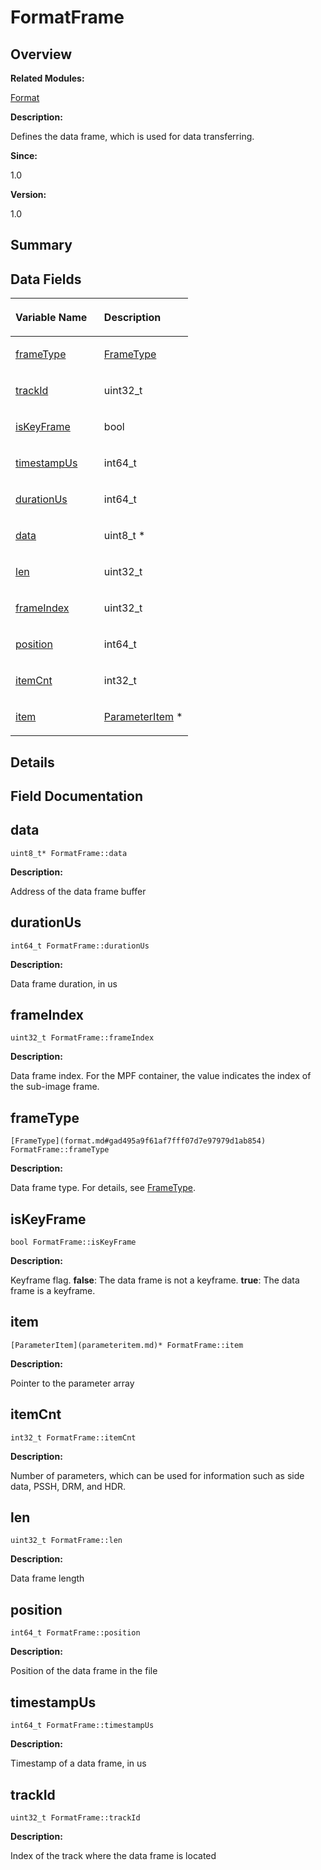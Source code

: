 # FormatFrame<a name="EN-US_TOPIC_0000001055039514"></a>

## **Overview**<a name="section279555793093530"></a>

**Related Modules:**

[Format](format.md)

**Description:**

Defines the data frame, which is used for data transferring. 

**Since:**

1.0

**Version:**

1.0

## **Summary**<a name="section384642120093530"></a>

## Data Fields<a name="pub-attribs"></a>

<a name="table1497790836093530"></a>
<table><thead align="left"><tr id="row33732217093530"><th class="cellrowborder" valign="top" width="50%" id="mcps1.1.3.1.1"><p id="p1775649076093530"><a name="p1775649076093530"></a><a name="p1775649076093530"></a>Variable Name</p>
</th>
<th class="cellrowborder" valign="top" width="50%" id="mcps1.1.3.1.2"><p id="p952200420093530"><a name="p952200420093530"></a><a name="p952200420093530"></a>Description</p>
</th>
</tr>
</thead>
<tbody><tr id="row1111986526093530"><td class="cellrowborder" valign="top" width="50%" headers="mcps1.1.3.1.1 "><p id="p955714736093530"><a name="p955714736093530"></a><a name="p955714736093530"></a><a href="formatframe.md#a9cb91c927687f9875efa0d5600e04d1a">frameType</a></p>
</td>
<td class="cellrowborder" valign="top" width="50%" headers="mcps1.1.3.1.2 "><p id="p735055668093530"><a name="p735055668093530"></a><a name="p735055668093530"></a><a href="format.md#gad495a9f61af7fff07d7e97979d1ab854">FrameType</a> </p>
</td>
</tr>
<tr id="row1477348980093530"><td class="cellrowborder" valign="top" width="50%" headers="mcps1.1.3.1.1 "><p id="p1451603897093530"><a name="p1451603897093530"></a><a name="p1451603897093530"></a><a href="formatframe.md#a36d27cb02e6d06479354618e959a429a">trackId</a></p>
</td>
<td class="cellrowborder" valign="top" width="50%" headers="mcps1.1.3.1.2 "><p id="p1700319205093530"><a name="p1700319205093530"></a><a name="p1700319205093530"></a>uint32_t </p>
</td>
</tr>
<tr id="row1140089981093530"><td class="cellrowborder" valign="top" width="50%" headers="mcps1.1.3.1.1 "><p id="p586576836093530"><a name="p586576836093530"></a><a name="p586576836093530"></a><a href="formatframe.md#a6a1cd875ac96a43d01524249a7f32026">isKeyFrame</a></p>
</td>
<td class="cellrowborder" valign="top" width="50%" headers="mcps1.1.3.1.2 "><p id="p1415293647093530"><a name="p1415293647093530"></a><a name="p1415293647093530"></a>bool </p>
</td>
</tr>
<tr id="row249054281093530"><td class="cellrowborder" valign="top" width="50%" headers="mcps1.1.3.1.1 "><p id="p1449166326093530"><a name="p1449166326093530"></a><a name="p1449166326093530"></a><a href="formatframe.md#a290ab46c3660d73cde08b268bf36c323">timestampUs</a></p>
</td>
<td class="cellrowborder" valign="top" width="50%" headers="mcps1.1.3.1.2 "><p id="p922323956093530"><a name="p922323956093530"></a><a name="p922323956093530"></a>int64_t </p>
</td>
</tr>
<tr id="row1305691963093530"><td class="cellrowborder" valign="top" width="50%" headers="mcps1.1.3.1.1 "><p id="p1950740115093530"><a name="p1950740115093530"></a><a name="p1950740115093530"></a><a href="formatframe.md#ab342d9f6536876e5d0a5952a9043ca2d">durationUs</a></p>
</td>
<td class="cellrowborder" valign="top" width="50%" headers="mcps1.1.3.1.2 "><p id="p481822025093530"><a name="p481822025093530"></a><a name="p481822025093530"></a>int64_t </p>
</td>
</tr>
<tr id="row549532221093530"><td class="cellrowborder" valign="top" width="50%" headers="mcps1.1.3.1.1 "><p id="p702188991093530"><a name="p702188991093530"></a><a name="p702188991093530"></a><a href="formatframe.md#a632575f46669a67c78ab28049e5654c6">data</a></p>
</td>
<td class="cellrowborder" valign="top" width="50%" headers="mcps1.1.3.1.2 "><p id="p1719578098093530"><a name="p1719578098093530"></a><a name="p1719578098093530"></a>uint8_t * </p>
</td>
</tr>
<tr id="row63976146093530"><td class="cellrowborder" valign="top" width="50%" headers="mcps1.1.3.1.1 "><p id="p675070914093530"><a name="p675070914093530"></a><a name="p675070914093530"></a><a href="formatframe.md#aa8bb4e843e90b0f4a7dd95d23faee65f">len</a></p>
</td>
<td class="cellrowborder" valign="top" width="50%" headers="mcps1.1.3.1.2 "><p id="p392468246093530"><a name="p392468246093530"></a><a name="p392468246093530"></a>uint32_t </p>
</td>
</tr>
<tr id="row842131003093530"><td class="cellrowborder" valign="top" width="50%" headers="mcps1.1.3.1.1 "><p id="p455451310093530"><a name="p455451310093530"></a><a name="p455451310093530"></a><a href="formatframe.md#a1a966266639de3b0b8db994232c71687">frameIndex</a></p>
</td>
<td class="cellrowborder" valign="top" width="50%" headers="mcps1.1.3.1.2 "><p id="p354637938093530"><a name="p354637938093530"></a><a name="p354637938093530"></a>uint32_t </p>
</td>
</tr>
<tr id="row1096688480093530"><td class="cellrowborder" valign="top" width="50%" headers="mcps1.1.3.1.1 "><p id="p1080635909093530"><a name="p1080635909093530"></a><a name="p1080635909093530"></a><a href="formatframe.md#a8d0f0f738cab6d389423afd66dddcab2">position</a></p>
</td>
<td class="cellrowborder" valign="top" width="50%" headers="mcps1.1.3.1.2 "><p id="p302694082093530"><a name="p302694082093530"></a><a name="p302694082093530"></a>int64_t </p>
</td>
</tr>
<tr id="row151140162093530"><td class="cellrowborder" valign="top" width="50%" headers="mcps1.1.3.1.1 "><p id="p125779450093530"><a name="p125779450093530"></a><a name="p125779450093530"></a><a href="formatframe.md#ace44c0b0dfc642c8a296e69b6a3e7d9d">itemCnt</a></p>
</td>
<td class="cellrowborder" valign="top" width="50%" headers="mcps1.1.3.1.2 "><p id="p1446650218093530"><a name="p1446650218093530"></a><a name="p1446650218093530"></a>int32_t </p>
</td>
</tr>
<tr id="row1244592501093530"><td class="cellrowborder" valign="top" width="50%" headers="mcps1.1.3.1.1 "><p id="p1200445098093530"><a name="p1200445098093530"></a><a name="p1200445098093530"></a><a href="formatframe.md#a9739fdfe949e2464d14a0a2c56f3fff6">item</a></p>
</td>
<td class="cellrowborder" valign="top" width="50%" headers="mcps1.1.3.1.2 "><p id="p1829556545093530"><a name="p1829556545093530"></a><a name="p1829556545093530"></a><a href="parameteritem.md">ParameterItem</a> * </p>
</td>
</tr>
</tbody>
</table>

## **Details**<a name="section290234710093530"></a>

## **Field Documentation**<a name="section377043222093530"></a>

## data<a name="a632575f46669a67c78ab28049e5654c6"></a>

```
uint8_t* FormatFrame::data
```

 **Description:**

Address of the data frame buffer 

## durationUs<a name="ab342d9f6536876e5d0a5952a9043ca2d"></a>

```
int64_t FormatFrame::durationUs
```

 **Description:**

Data frame duration, in us 

## frameIndex<a name="a1a966266639de3b0b8db994232c71687"></a>

```
uint32_t FormatFrame::frameIndex
```

 **Description:**

Data frame index. For the MPF container, the value indicates the index of the sub-image frame. 

## frameType<a name="a9cb91c927687f9875efa0d5600e04d1a"></a>

```
[FrameType](format.md#gad495a9f61af7fff07d7e97979d1ab854) FormatFrame::frameType
```

 **Description:**

Data frame type. For details, see  [FrameType](format.md#gad495a9f61af7fff07d7e97979d1ab854). 

## isKeyFrame<a name="a6a1cd875ac96a43d01524249a7f32026"></a>

```
bool FormatFrame::isKeyFrame
```

 **Description:**

Keyframe flag.  **false**: The data frame is not a keyframe.  **true**: The data frame is a keyframe. 

## item<a name="a9739fdfe949e2464d14a0a2c56f3fff6"></a>

```
[ParameterItem](parameteritem.md)* FormatFrame::item
```

 **Description:**

Pointer to the parameter array 

## itemCnt<a name="ace44c0b0dfc642c8a296e69b6a3e7d9d"></a>

```
int32_t FormatFrame::itemCnt
```

 **Description:**

Number of parameters, which can be used for information such as side data, PSSH, DRM, and HDR. 

## len<a name="aa8bb4e843e90b0f4a7dd95d23faee65f"></a>

```
uint32_t FormatFrame::len
```

 **Description:**

Data frame length 

## position<a name="a8d0f0f738cab6d389423afd66dddcab2"></a>

```
int64_t FormatFrame::position
```

 **Description:**

Position of the data frame in the file 

## timestampUs<a name="a290ab46c3660d73cde08b268bf36c323"></a>

```
int64_t FormatFrame::timestampUs
```

 **Description:**

Timestamp of a data frame, in us 

## trackId<a name="a36d27cb02e6d06479354618e959a429a"></a>

```
uint32_t FormatFrame::trackId
```

 **Description:**

Index of the track where the data frame is located 

